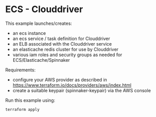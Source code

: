 # ECS - Clouddriver

This example launches/creates:
- an ecs instance
- an ecs service / task definition for Clouddriver
- an ELB associated with the Clouddriver service
- an elasticache redis cluster for use by Clouddriver
- various iam roles and security groups as needed for ECS/Elasticache/Spinnaker

Requirements:
- configure your AWS provider as described in https://www.terraform.io/docs/providers/aws/index.html
- create a suitable keypair (spinnaker-keypair) via the AWS console

Run this example using:

    terraform apply